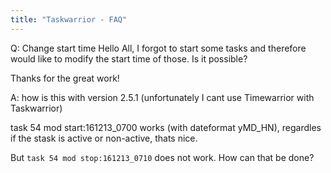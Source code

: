 ```yaml
---
title: "Taskwarrior - FAQ"
---
```


Q: Change start time
Hello All, I forgot to start some tasks and therefore would like to modify the start time of those. Is it possible?

Thanks for the great work!

A: how is this with version 2.5.1 (unfortunately I cant use Timewarrior with Taskwarrior)

task 54 mod start:161213_0700
works (with dateformat yMD_HN), regardles if the stask is active or non-active, thats nice.

But `task 54 mod stop:161213_0710` does not work. How can that be done?

